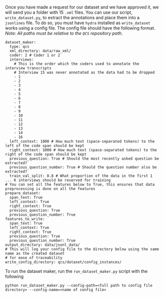 Once you have made a request for our dataset and we have approved it, we will send you a folder with 15 `.xml` files. You can use our script, `write_dataset.py`, to extract the annotations and place them into a `jsonlines` file. To do so, you must have `hydra` installed as `write_dataset` works using a config file. The config file should have the following format. *Note: All paths must be relative to the `QCS` repository path*.

```
dataset_maker:
  type: qcs
  xml_directory: data/raw_xml/
  coder: 2 # Coder 1 or 2
  interviews:
    # This is the order which the coders used to annotate the interview transcripts
    # Interview 15 was never annotated as the data had to be dropped
    - 1
    - 2
    - 3
    - 4
    - 5
    - 6
    - 7
    - 8
    - 9
    - 10
    - 11
    - 12
    - 13
    - 14
    - 16
  left_context: 1000 # How much text (space-separated tokens) to the left of the code span should be kept
  right_context: 1000 # How much text (space-separated tokens) to the right of the code span should be kept
  previous_question: True # Should the most recently asked question be extracted?
  previous_question_number: True # Should the question number also be extracted?
  train_val_split: 0.8 # What proportion of the data in the first 1 ... K interviews should be reserved for training
# You can set all the features below to True, this ensures that data preprocessing is done on all the features
prepare_dataset:
  span_text: True
  left_context: True
  right_context: True
  previous_question: True
  previous_question_number: True
features_to_write:
  span_text: True
  left_context: True
  right_context: True
  previous_question: True
  previous_question_number: True
output_directory: data/jsonl_data/
# This will log your config file to the directory below using the same name as the created dataset
# for ease of traceability
write_config_directory: qcs/dataset/config_instances/
```

To run the dataset maker, run the `run_dataset_maker.py` script with the following 
```
python run_dataset_maker.py --config-path=<full path to config file directory> --config-name=<name of config file>
```